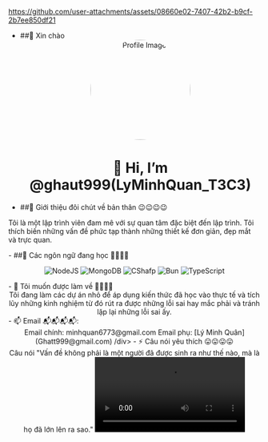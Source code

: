 
https://github.com/user-attachments/assets/08660e02-7407-42b2-b9cf-2b7ee850df21
- ##👋 Xin chào
  <div align="center">
  <img src="https://cdn.discordapp.com/attachments/1179432207010508841/1298175305630089269/145711398.jpg?ex=67189b77&is=671749f7&hm=dfab8f604b5283d460f5c18ee0912c2225b1f827445cebdbdc13caa85ce6ce48&" alt="Profile Image" width="200" height="200" style="border-radius: 50%;">
  <h1>👋 Hi, I’m @ghaut999(LyMinhQuan_T3C3)</h1>
  </div> 
- ##👀 Giới thiệu đôi chút về bản thân 😉😉😉😉
  <div align="center">
  <b1>
Tôi là một lập trình viên đam mê với sự quan tâm đặc biệt đến lập trình. Tôi thích biến những vấn đề phức tạp thành những thiết kế đơn giản, đẹp mắt và trực quan.
</b1>   
</div>
- ##🌱 Các ngôn ngữ đang học 🤔🤔🤔🤔
<p align="center">
  <img src="https://img.shields.io/badge/-NodeJS-000000?style=for-the-badge&logo=NodeJS&logoColor=white" alt="NodeJS">
  <img src="https://img.shields.io/badge/-MongoDB-47A248?style=for-the-badge&logo=mongodb&logoColor=white" alt="MongoDB">
  <img src="https://img.shields.io/badge/-CShafp-FF6B6B?style=for-the-badge&logo=CShafp&logoColor=white" alt="CShafp">
  <img src="https://img.shields.io/badge/-Bun-0095D5?style=for-the-badge&logo=Bun&logoColor=white" alt="Bun">
  <img src="https://img.shields.io/badge/-TypeScript-4285F4?style=for-the-badge&logo=TypeScript-compose&logoColor=white" alt="TypeScript">
</p>
- 💞️ Tôi muốn được làm về 🤗🤗🤗🤗
  <div align="center">
  <b1>
Tôi đang làm các dự án nhỏ để áp dụng kiến thức đã học vào thực tế và tích lũy những kinh nghiệm từ đó rút ra được những lỗi sai hay mắc phải và tránh lặp lại những lỗi sai ấy.
</b1>   
</div>
- 📫 Email 📬📬📬📬:
 <div align="center">
   <b1>
  Email chính: minhquan6773@gmail.com
   </b1>
<b1>
  Email phụ: [Lý Minh Quân] (Ghatt999@gmail.com) 
</b1>
/div>
- ⚡ Câu nói yêu thích 😛😛😛😛
<div align="center">
  <b1>
Câu nói "Vấn đề không phải là một người đã được sinh ra như thế nào, mà là họ đã lớn lên ra sao."
</b1>   
<video controls>
  <source src="https://discord.com/channels/1277851227861811313/1277851227861811316/1295653941568339989">
</video>
</div>


